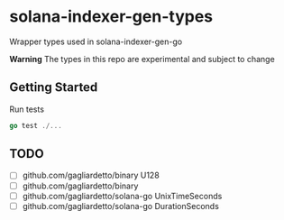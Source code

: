 # solana-indexer-gen-types
Wrapper types used in solana-indexer-gen-go

**Warning** The types in this repo are experimental and subject to change

## Getting Started
Run tests 
```go
go test ./...
```

## TODO
- [ ] github.com/gagliardetto/binary U128
- [ ] github.com/gagliardetto/binary
- [ ] github.com/gagliardetto/solana-go UnixTimeSeconds
- [ ] github.com/gagliardetto/solana-go DurationSeconds